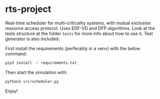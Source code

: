 # rts-project
Real-time scheduler for multi-criticality systems, with mutual exclusion resource access protocol. Uses EDF-VD and DFP algorithms. Look at the tests structure at the folder `tests` for more info about how to use it. Test generator is also included.

First install the requirements (perferably in a venv) with the below command:
```bash
pip3 install -r requirements.txt
```

Then start the simulation with:
```bash
python3 src/scheduler.py
```

Enjoy!